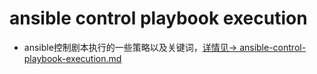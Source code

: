 # ansible control playbook execution
* ansible控制剧本执行的一些策略以及关键词，[详情见-> ansible-control-playbook-execution.md](https://github.com/frank-dc/tech-summary-docs/blob/main/ansible-control-playbook-execution.md)
